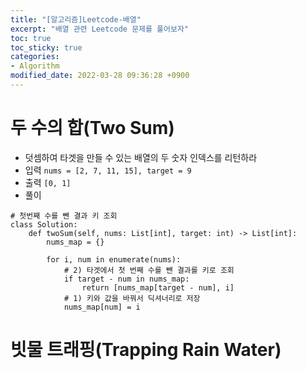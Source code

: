 ```yaml
---
title: "[알고리즘]Leetcode-배열"
excerpt: "배열 관련 Leetcode 문제를 풀어보자"
toc: true
toc_sticky: true
categories:
- Algorithm
modified_date: 2022-03-28 09:36:28 +0900
---
```

# 두 수의 합(Two Sum)
- 덧셈하여 타겟을 만들 수 있는 배열의 두 숫자 인덱스를 리턴하라 
- 입력 
```nums = [2, 7, 11, 15], target = 9```
- 출력 
```[0, 1]```
- 풀이 
```python3
# 첫번째 수를 뺀 결과 키 조회
class Solution:
    def twoSum(self, nums: List[int], target: int) -> List[int]:
        nums_map = {}
        
        for i, num in enumerate(nums):
            # 2) 타겟에서 첫 번째 수를 뺀 결과를 키로 조회
            if target - num in nums_map:
                return [nums_map[target - num], i]
            # 1) 키와 값을 바꿔서 딕셔너리로 저장
            nums_map[num] = i
```
# 빗물 트래핑(Trapping Rain Water)
